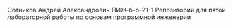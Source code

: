 
Сотников Андрей Александрович
ПИЖ-б-о-21-1
Репозиторий для пятой лабораторной работы по основам программной инженерии
